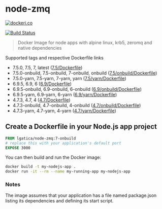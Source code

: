 # node-zmq

[![dockeri.co](http://dockeri.co/image/lgatica/node-zmq)](https://hub.docker.com/r/lgatica/node-zmq/)

[![Build Status](https://travis-ci.org/lgaticaq/node-zmq.svg?branch=master)](https://travis-ci.org/lgaticaq/node-zmq)

> Docker Image for node apps with alpine linux, krb5, zeromq and native dependencies

Supported tags and respective Dockerfile links

- 7.5.0, 7.5, 7, latest ([7.5/Dockerfile](https://github.com/lgaticaq/node-zmq/blob/master/7.5.0/Dockerfile))
- 7.5.0-onbuild, 7.5-onbuild, 7-onbuild, onbuild ([7.5/onbuild/Dockerfile](https://github.com/lgaticaq/node-zmq/blob/master/7.5.0/onbuild/Dockerfile))
- 7.5.0-yarn, 7.5-yarn, 7-yarn, yarn ([7.5/yarn/Dockerfile](https://github.com/lgaticaq/node-zmq/blob/master/7.5.0/yarn/Dockerfile))
- 6.9.5, 6.9, 6 ([6.9/Dockerfile](https://github.com/lgaticaq/node-zmq/blob/master/6.9.5/Dockerfile))
- 6.9.5-onbuild, 6.9-onbuild, 6-onbuild ([6.9/onbuild/Dockerfile](https://github.com/lgaticaq/node-zmq/blob/master/6.9.5/onbuild/Dockerfile))
- 6.9.5-yarn, 6.9-yarn, 6-yarn ([6.9/yarn/Dockerfile](https://github.com/lgaticaq/node-zmq/blob/master/6.9.5/yarn/Dockerfile))
- 4.7.3, 4.7, 4 ([4.7/Dockerfile](https://github.com/lgaticaq/node-zmq/blob/master/4.7.3/Dockerfile))
- 4.7.3-onbuild, 4.7-onbuild, 4-onbuild ([4.7/onbuild/Dockerfile](https://github.com/lgaticaq/node-zmq/blob/master/4.7.3/onbuild/Dockerfile))
- 4.7.3-yarn, 4.7-yarn, 4-yarn ([4.7/yarn/Dockerfile](https://github.com/lgaticaq/node-zmq/blob/master/4.7.3/yarn/Dockerfile))

## Create a Dockerfile in your Node.js app project
```dockerfile
FROM lgatica/node-zmq:7-onbuild
# replace this with your application's default port
EXPOSE 3000
```

You can then build and run the Docker image:

```bash
docker build -t my-nodejs-app .
docker run -it --rm --name my-running-app my-nodejs-app
```

### Notes
The image assumes that your application has a file named package.json listing its dependencies and defining its start script.
